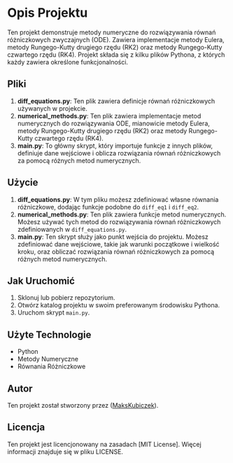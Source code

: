 # Opis Projektu

Ten projekt demonstruje metody numeryczne do rozwiązywania równań różniczkowych zwyczajnych (ODE). Zawiera implementacje metody Eulera, metody Rungego-Kutty drugiego rzędu (RK2) oraz metody Rungego-Kutty czwartego rzędu (RK4). Projekt składa się z kilku plików Pythona, z których każdy zawiera określone funkcjonalności.

## Pliki

1. **diff_equations.py**: Ten plik zawiera definicje równań różniczkowych używanych w projekcie.
2. **numerical_methods.py**: Ten plik zawiera implementacje metod numerycznych do rozwiązywania ODE, mianowicie metody Eulera, metody Rungego-Kutty drugiego rzędu (RK2) oraz metody Rungego-Kutty czwartego rzędu (RK4).
3. **main.py**: To główny skrypt, który importuje funkcje z innych plików, definiuje dane wejściowe i oblicza rozwiązania równań różniczkowych za pomocą różnych metod numerycznych.

## Użycie

1. **diff_equations.py**: W tym pliku możesz zdefiniować własne równania różniczkowe, dodając funkcje podobne do `diff_eq1` i `diff_eq2`.
2. **numerical_methods.py**: Ten plik zawiera funkcje metod numerycznych. Możesz używać tych metod do rozwiązywania równań różniczkowych zdefiniowanych w `diff_equations.py`.
3. **main.py**: Ten skrypt służy jako punkt wejścia do projektu. Możesz zdefiniować dane wejściowe, takie jak warunki początkowe i wielkość kroku, oraz obliczać rozwiązania równań różniczkowych za pomocą różnych metod numerycznych.

## Jak Uruchomić

1. Sklonuj lub pobierz repozytorium.
2. Otwórz katalog projektu w swoim preferowanym środowisku Pythona.
3. Uruchom skrypt `main.py`.

## Użyte Technologie

- Python
- Metody Numeryczne
- Równania Różniczkowe

## Autor

Ten projekt został stworzony przez ([MaksKubiczek](https://github.com/MaksKubiczek)).

## Licencja

Ten projekt jest licencjonowany na zasadach [MIT License]. Więcej informacji znajduje się w pliku LICENSE.
